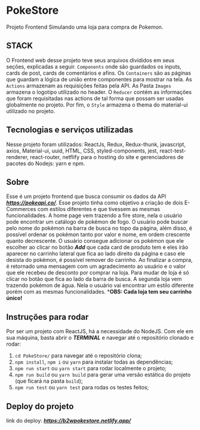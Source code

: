 # PokeStore
Projeto Frontend Simulando uma loja para compra de Pokemon.

## STACK
O Frontend web desse projeto teve seus arquivos divididos em seus seções, explicadas a seguir. `Components` onde são guardados os inputs, cards de post, cards de comentários e afins. Os `Containers`
são as páginas que guardam a lógica de união entre componentes para mostrar na tela. As `Actions` armazenam as requisições feitas pela API. As Pasta `Images` armazena o logotipo utilizado no
header. O `Reducer` contém as informações que foram requisitadas nas actions de tal forma que possam ser usadas globalmente no projeto. Por fim, o `Style` armazena o thema do material-ui utilizado
no projeto.

## Tecnologias e serviços utilizadas
Nesse projeto foram utilizados: ReactJs, Redux, Redux-thunk, javascript, axios, Material-ui, uuid, HTML, CSS, styled-components, jest, react-test-renderer, react-router, netflify para o hosting do site e
gerenciadores de pacotes do Nodejs: yarn e npm.

## Sobre
Esse é um projeto frontend que busca consumir os dados da API ***https://pokeapi.co/***. Esse projeto tinha como objetivo a criação de dois E-Commerces com estilos diferentes e que tivessem as
mesmas funcionalidades. A home page vem trazendo a fire store, nela o usuário pode encontrar um catálogo de pokémon de fogo. O usuário pode buscar pelo nome do pokémon na barra de busca no topo da
página, além disso, é possível ordenar os pokémon tanto por valor e nome, em ordem crescente quanto decrescente. O usuário consegue adicionar os pokémon que ele escolher ao clicar no botão ***Add***
que cada card de produto tem e eles irão aparecer no carrinho lateral que fica ao lado direito da página e caso ele desista do pokémon, é possível remover do carrinho. Ao finalizar a compra, é
retornado uma mensagem com um agradecimento ao usuário e o valor que ele recebeu de desconto por comprar na loja. Para mudar de loja é só clicar no botão que fica ao lado da barra de busca. A
segunda loja vem trazendo pokémon de água. Nela o usuário vai encontrar um estilo diferente porém com as mesmas funcionalidades. 
***OBS: Cada loja tem seu carrinho único!**

## Instruções para rodar
Por ser um projeto com ReactJS, há a necessidade do NodeJS. Com ele em sua máquina, basta abrir o ***TERMINAL*** e navegar até o repositório clonado e rodar:
1. `cd PokeStore/` para navegar até o repositório clona;
1. `npm install`, `npm i` ou `yarn` para instalar todas as dependências;
1. `npm run start` ou `yarn start` para rodar localmente o projeto;
1. `npm run build` ou `yarn build` para gerar uma versão estática do projeto (que ficará na pasta `build`);
1. `npm run test` ou `yarn test` para rodas os testes feitos;

## Deploy do projeto
link do deploy: ***https://b2wpokestore.netlify.app/***
